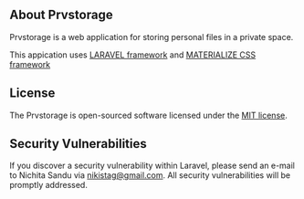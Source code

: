 ## About Prvstorage

Prvstorage is a web application for storing personal files in a private space.

This appication uses <a href="https://laravel.com" target="_blank">LARAVEL framework</a> and <a href="https://materializecss.com/" target="_blank">MATERIALIZE CSS framework</a>

## License

The Prvstorage is open-sourced software licensed under the [MIT license](https://opensource.org/licenses/MIT).

## Security Vulnerabilities

If you discover a security vulnerability within Laravel, please send an e-mail to Nichita Sandu via [nikistag@gmail.com](mailto:nikistag@gmail.com). All security vulnerabilities will be promptly addressed.

